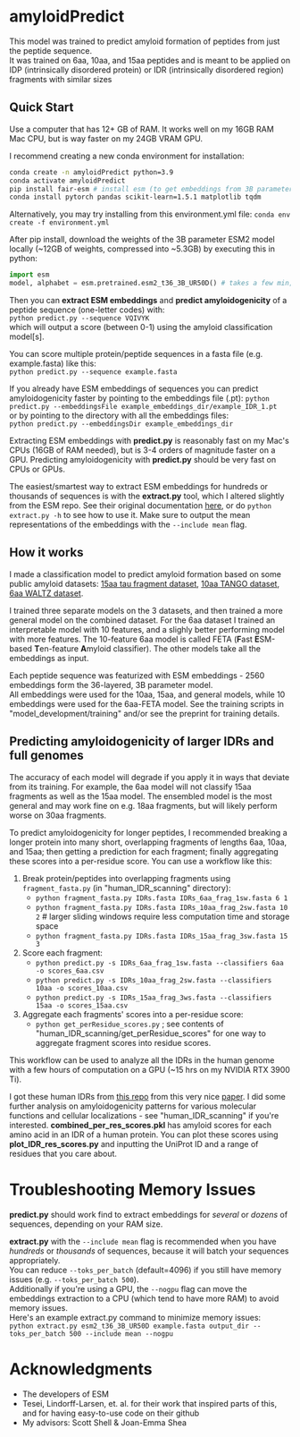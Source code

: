 # amyloidPredict
This model was trained to predict amyloid formation of peptides from just the peptide sequence.  
It was trained on 6aa, 10aa, and 15aa peptides and is meant to be applied on IDP (intrinsically disordered protein) or IDR (intrinsically disordered region) fragments with similar sizes

## Quick Start 
Use a computer that has 12+ GB of RAM. It works well on my 16GB RAM Mac CPU, but is way faster on my 24GB VRAM GPU.  

I recommend creating a new conda environment for installation:  
```bash
conda create -n amyloidPredict python=3.9
conda activate amyloidPredict
pip install fair-esm # install esm (to get embeddings from 3B parameter ESM2 model)
conda install pytorch pandas scikit-learn=1.5.1 matplotlib tqdm 
```

Alternatively, you may try installing from this environment.yml file:
`conda env create -f environment.yml` 

After pip install, download the weights of the 3B parameter ESM2 model locally (~12GB of weights, compressed into ~5.3GB) by executing this in python:
```python
import esm
model, alphabet = esm.pretrained.esm2_t36_3B_UR50D() # takes a few min; may fail if you don't have enough free RAM / SWAP
```
Then you can **extract ESM embeddings** and **predict amyloidogenicity** of a peptide sequence (one-letter codes) with:  
`python predict.py --sequence VQIVYK`  
which will output a score (between 0-1) using the amyloid classification model[s].

You can score multiple protein/peptide sequences in a fasta file (e.g. example.fasta) like this:  
`python predict.py --sequence example.fasta`  

If you already have ESM embeddings of sequences you can predict amyloidogenicity faster by pointing to the embeddings file (.pt): 
`python predict.py --embeddingsFile example_embeddings_dir/example_IDR_1.pt`  
or by pointing to the directory with all the embeddings files:  
`python predict.py --embeddingsDir example_embeddings_dir`

Extracting ESM embeddings with **predict.py** is reasonably fast on my Mac's CPUs (16GB of RAM needed), but is 3-4 orders of magnitude faster on a GPU. Predicting amyloidogenicity with **predict.py** should be very fast on CPUs or GPUs. 

The easiest/smartest way to extract ESM embeddings for hundreds or thousands of sequences is with the **extract.py** tool, which I altered slightly from the ESM repo. See their original documentation [here](https://github.com/facebookresearch/esm), or do `python extract.py -h` to see how to use it. Make sure to output the mean representations of the embeddings with the `--include mean` flag. 

## How it works
I made a classification model to predict amyloid formation based on some public amyloid datasets: [15aa tau fragment dataset](https://doi.org/10.1038/s41467-024-45429-2), [10aa TANGO dataset](https://doi.org/10.1038/nbt1012), [6aa WALTZ dataset](http://waltzdb.switchlab.org/sequences).  

I trained three separate models on the 3 datasets, and then trained a more general model on the combined dataset. For the 6aa dataset I trained an interpretable model with 10 features, and a slighly better performing model with more features. The 10-feature 6aa model is called FETA (**F**ast **E**SM-based **T**en-feature **A**myloid classifier). The other models take all the embeddings as input.

Each peptide sequence was featurized with ESM embeddings - 2560 embeddings form the 36-layered, 3B parameter model.  
All embeddings were used for the 10aa, 15aa, and general models, while 10 embeddings were used for the 6aa-FETA model.
See the training scripts in "model_development/training" and/or see the preprint for training details.

## Predicting amyloidogenicity of larger IDRs and full genomes

The accuracy of each model will degrade if you apply it in ways that deviate from its training. For example, the 6aa model will not classify 15aa fragments as well as the 15aa model. The ensembled model is the most general and may work fine on e.g. 18aa fragments, but will likely perform worse on 30aa fragments.

To predict amyloidogenicity for longer peptides, I recommended breaking a longer protein into many short, overlapping fragments of lengths 6aa, 10aa, and 15aa; then getting a prediction for each fragment; finally aggregating these scores into a per-residue score. You can use a workflow like this: 
1. Break protein/peptides into overlapping fragments using `fragment_fasta.py` (in "human_IDR_scanning" directory):
   - `python fragment_fasta.py IDRs.fasta IDRs_6aa_frag_1sw.fasta 6 1`
   - `python fragment_fasta.py IDRs.fasta IDRs_10aa_frag_2sw.fasta 10 2` # larger sliding windows require less computation time and storage space
   - `python fragment_fasta.py IDRs.fasta IDRs_15aa_frag_3sw.fasta 15 3` 
2. Score each fragment: 
   - `python predict.py -s IDRs_6aa_frag_1sw.fasta --classifiers 6aa -o scores_6aa.csv`
   - `python predict.py -s IDRs_10aa_frag_2sw.fasta --classifiers 10aa -o scores_10aa.csv`
   - `python predict.py -s IDRs_15aa_frag_3ws.fasta --classifiers 15aa -o scores_15aa.csv`
3. Aggregate each fragments' scores into a per-residue score:
   - `python get_perResidue_scores.py` ; see contents of "human_IDR_scanning/get_perResidue_scores" for one way to aggregate fragment scores into residue scores.

This workflow can be used to analyze all the IDRs in the human genome with a few hours of computation on a GPU (~15 hrs on my NVIDIA RTX 3900 Ti).  

I got these human IDRs from [this repo](github.com/KULL-Centre/_2023_Tesei_IDRome) from this very nice [paper](https://doi.org/10.1038/s41586-023-07004-5). 
I did some further analysis on amyloidogenicity patterns for various molecular functions and cellular localizations - see "human_IDR_scanning" if you're interested.  **combined_per_res_scores.pkl** has amyloid scores for each amino acid in an IDR of a human protein. You can plot these scores using **plot_IDR_res_scores.py** and inputting the UniProt ID and a range of residues that you care about.

# Troubleshooting Memory Issues
**predict.py** should work find to extract embeddings for *several* or *dozens* of sequences, depending on your RAM size.  

**extract.py** with the `--include mean` flag is recommended when you have *hundreds* or *thousands* of sequences, because it will batch your sequences appropriately.  
You can reduce `--toks_per_batch` (default=4096) if you still have memory issues (e.g. `--toks_per_batch 500`).  
Additionally if you're using a GPU, the `--nogpu` flag can move the embeddings extraction to a CPU (which tend to have more RAM) to avoid memory issues.  
Here's an example extract.py command to minimize memory issues:  
`python extract.py esm2_t36_3B_UR50D example.fasta output_dir --toks_per_batch 500 --include mean --nogpu`

# Acknowledgments
- The developers of ESM
- Tesei, Lindorff-Larsen, et. al. for their work that inspired parts of this, and for having easy-to-use code on their github
- My advisors: Scott Shell & Joan-Emma Shea